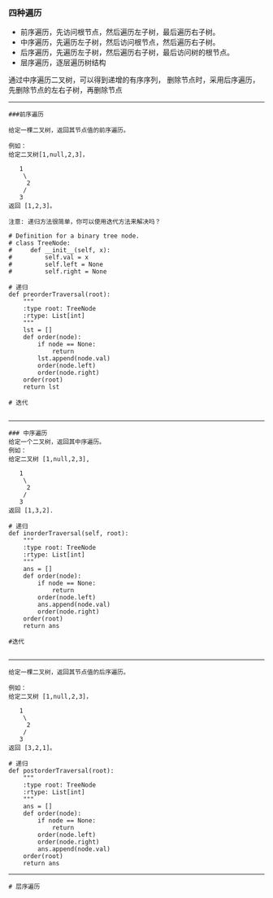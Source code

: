 ### 四种遍历

- 前序遍历，先访问根节点，然后遍历左子树，最后遍历右子树。
- 中序遍历，先遍历左子树，然后访问根节点，然后遍历右子树。
- 后序遍历，先遍历左子树，然后遍历右子树，最后访问树的根节点。
- 层序遍历，逐层遍历树结构

通过中序遍历二叉树，可以得到递增的有序序列，
删除节点时，采用后序遍历，先删除节点的左右子树，再删除节点


---
```
###前序遍历

给定一棵二叉树，返回其节点值的前序遍历。

例如：
给定二叉树[1,null,2,3]，

   1
    \
     2
    /
   3
返回 [1,2,3]。

注意: 递归方法很简单，你可以使用迭代方法来解决吗？
```
```
# Definition for a binary tree node.
# class TreeNode:
#     def __init__(self, x):
#         self.val = x
#         self.left = None
#         self.right = None

# 递归
def preorderTraversal(root):
    """
    :type root: TreeNode
    :rtype: List[int]
    """
    lst = []
    def order(node):
        if node == None:
            return 
        lst.append(node.val)
        order(node.left)
        order(node.right)
    order(root)
    return lst
    
# 迭代


```
---
```
### 中序遍历
给定一个二叉树，返回其中序遍历。
例如：
给定二叉树 [1,null,2,3],

   1
    \
     2
    /
   3
返回 [1,3,2].
```

```
# 递归
def inorderTraversal(self, root):
    """
    :type root: TreeNode
    :rtype: List[int]
    """
    ans = []
    def order(node):
        if node == None:
            return
        order(node.left)
        ans.append(node.val)
        order(node.right)
    order(root)
    return ans
    
#迭代


```
---
```
给定一棵二叉树，返回其节点值的后序遍历。

例如：
给定二叉树 [1,null,2,3]，

   1
    \
     2
    /
   3
返回 [3,2,1]。

```
```
# 递归
def postorderTraversal(root):
    """
    :type root: TreeNode
    :rtype: List[int]
    """
    ans = []
    def order(node):
        if node == None:
            return 
        order(node.left)
        order(node.right)
        ans.append(node.val)
    order(root)
    return ans
```
---

```
# 层序遍历
```


```


```
